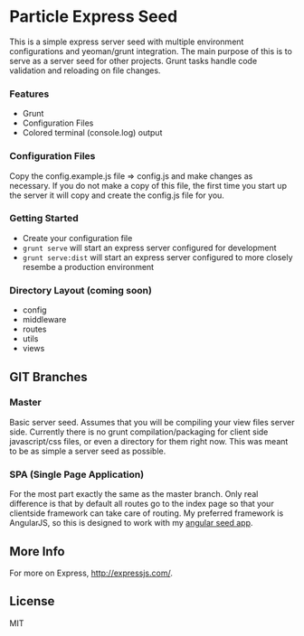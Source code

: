 Particle Express Seed
=====================

This is a simple express server seed with multiple environment configurations and yeoman/grunt integration. The main purpose of this is to serve as a server seed for other projects. Grunt tasks handle code validation and reloading on file changes.

### Features
- Grunt
- Configuration Files
- Colored terminal (console.log) output

### Configuration Files

Copy the config.example.js file => config.js and make changes as necessary. If you do not make a copy of this file, the first time you start up the server it will copy and create the config.js file for you.

### Getting Started

- Create your configuration file
- ```grunt serve``` will start an express server configured for development
- ```grunt serve:dist``` will start an express server configured to more closely resembe a production environment


### Directory Layout (coming soon)
    
- config
- middleware
- routes
- utils
- views

GIT Branches
------------

### Master

Basic server seed. Assumes that you will be compiling your view files server side. Currently there is no grunt compilation/packaging for client side javascript/css files, or even a directory for them right now. This was meant to be as simple a server seed as possible.

### SPA (Single Page Application)

For the most part exactly the same as the master branch. Only real difference is that by default all routes go to the index page so that your clientside framework can take care of routing. My preferred framework is AngularJS, so this is designed to work with my [angular seed app](https://github.com/dremonkey/particle-angular-seed).

More Info
---------

For more on Express, http://expressjs.com/.

License
---------
MIT

